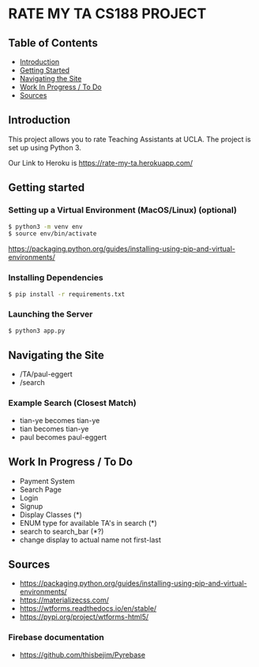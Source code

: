 # RATE MY TA CS188 PROJECT

## Table of Contents
* [Introduction](#intro)
* [Getting Started](#getting-started)
* [Navigating the Site](#navigating-the-site)
* [Work In Progress / To Do](#work-in-progress/to-do)
* [Sources](#sources)

## Introduction
This project allows you to rate Teaching Assistants at UCLA. The project is set up using Python 3.

Our Link to Heroku is https://rate-my-ta.herokuapp.com/

## Getting started

### Setting up a Virtual Environment (MacOS/Linux) (optional)

```sh
$ python3 -m venv env
$ source env/bin/activate
```

https://packaging.python.org/guides/installing-using-pip-and-virtual-environments/

### Installing Dependencies

```sh
$ pip install -r requirements.txt
```

### Launching the Server

```sh
$ python3 app.py
```

## Navigating the Site
- /TA/paul-eggert
- /search

### Example Search (Closest Match)
- tian-ye becomes tian-ye
- tian becomes tian-ye
- paul becomes paul-eggert


## Work In Progress / To Do
- Payment System
- Search Page
- Login 
- Signup
- Display Classes (*)
- ENUM type for available TA's in search (*)
- search to search_bar (*?)
- change display to actual name not first-last


## Sources
- https://packaging.python.org/guides/installing-using-pip-and-virtual-environments/
- https://materializecss.com/
- https://wtforms.readthedocs.io/en/stable/
- https://pypi.org/project/wtforms-html5/


### Firebase documentation
- https://github.com/thisbejim/Pyrebase 